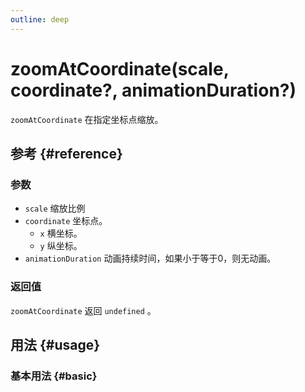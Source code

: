 ```yaml
---
outline: deep
---
```


# zoomAtCoordinate(scale, coordinate?, animationDuration?)
`zoomAtCoordinate` 在指定坐标点缩放。

## 参考 {#reference}
<!-- @include: @/@views/api/references/instance/zoomAtCoordinate.md -->

### 参数
- `scale` 缩放比例
- `coordinate` 坐标点。
  - `x` 横坐标。
  - `y` 纵坐标。
- `animationDuration` 动画持续时间，如果小于等于0，则无动画。

### 返回值
`zoomAtCoordinate` 返回 `undefined` 。

## 用法 {#usage}
<script setup>
import ZoomAtCoordinate from '../../../@views/api/samples/zoomAtCoordinate/index.vue'
</script>

### 基本用法 {#basic}
<ZoomAtCoordinate/>